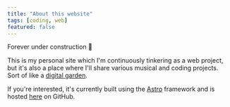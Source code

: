 ```yaml
---
title: "About this website"
tags: [coding, web]
featured: false
---
```


Forever under construction 🚧

This is my personal site which I'm continuously tinkering as a web project, but it's also a place where I'll share various musical and coding projects. Sort of like a [digital garden](https://maggieappleton.com/garden-history).

If you're interested, it's currently built using the [Astro](https://astro.build/) framework and is hosted [here](https://github.com/hmorl/hmorl.github.io) on GitHub.
